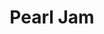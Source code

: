 ---
title: "Pearl Jam"
summary: "Alternative Rock band from Seattle, Washington . Inducted to the Rock and Roll Hall of Fame in 2017. Formed from the ashes of Jeff and Stone's previous band and the tribute project , Pearl Jam were catapulted straight to international superstardom with the release of the album \"Ten\" and the single 'Alive'. One of the Seattle grunge scene a-list bands, their star faded considerably when that scene fell out of fashion. This appears to have suited the band fine as they've continued to record increasingly experimental music with their line-up almost intact (they have had a number of drummers over the years - , , and, now, the drummer who played on their original demos and with Temple of the Dog - , who also plays drums for . In 1995, they played as the backing band on 's \"\" album and the subsequent tour. Among the band members' many side projects over the years are ; & ; & ; . Fan club: - . - ."
image: "pearl-jam.jpg"
---
